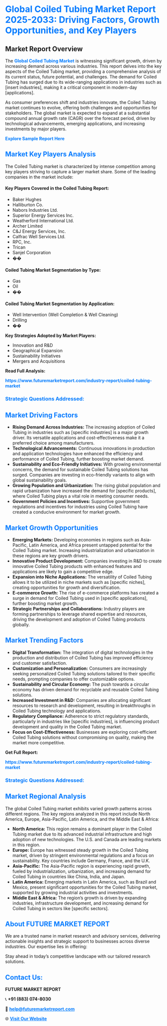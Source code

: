 <h1 style="color: #007BFF;">Global Coiled Tubing Market Report 2025-2033: Driving Factors, Growth Opportunities, and Key Players</h1>

<section id="overview">
<h2>Market Report Overview</h2>
<p>The <a href="https://www.futuremarketreport.com/industry-report/coiled-tubing-market" style="color: #007BFF; text-decoration: none;"><strong>Global Coiled Tubing Market</strong></a> is witnessing significant growth, driven by increasing demand across various industries. This report delves into the key aspects of the Coiled Tubing market, providing a comprehensive analysis of its current status, future potential, and challenges. The demand for Coiled Tubing has surged due to its wide-ranging applications in industries such as [insert industries], making it a critical component in modern-day [applications].</p>
<p>As consumer preferences shift and industries innovate, the Coiled Tubing market continues to evolve, offering both challenges and opportunities for stakeholders. The global market is expected to expand at a substantial compound annual growth rate (CAGR) over the forecast period, driven by technological advancements, emerging applications, and increasing investments by major players.</p>
</section>

<section id="overview">
<p><a href="https://www.futuremarketreport.com/request-sample/reportId=106799" style="color: #007BFF; text-decoration: none;"><strong>Explore Sample Report Here</strong></a></p>
</section>

<section id="key-players">
<h2 style="color: #007BFF;">Market Key Players Analysis</h2>
<p>The Coiled Tubing market is characterized by intense competition among key players striving to capture a larger market share. Some of the leading companies in the market include:</p>
<h4>Key Players Covered in the Coiled Tubing Report:</h4>
<ul><li>Baker Hughes</li><li>Halliburton Co.</li><li>Nabors Industries Ltd.</li><li>Superior Energy Services Inc.</li><li>Weatherford International Ltd.</li><li>Archer Limited</li><li>C&amp;J Energy Services, Inc.</li><li>Calfrac Well Services Ltd.</li><li>RPC, Inc.</li><li>Trican</li><li>Sanjel Corporation</li><li>��</li></ul>
<h4>Coiled Tubing Market Segmentation by Type:</h4>
<ul><li>Gas</li><li>Oil</li><li>��</li></ul>

<h4>Coiled Tubing Market Segmentation by Application:</h4>
<ul><li>Well Intervention (Well Completion &amp; Well Cleaning)</li><li>Drilling</li><li>��</li></ul>
<p><strong>Key Strategies Adopted by Market Players:</strong></p>
<ul>
<li>Innovation and R&D</li>
<li>Geographical Expansion</li>
<li>Sustainability Initiatives</li>
<li>Mergers and Acquisitions</li>
</ul>
</section>

<section>
<p><strong>Read Full Analysis: </strong></p><a href="https://www.futuremarketreport.com/industry-report/coiled-tubing-market" style="color: #007BFF; text-decoration: none;"><strong>https://www.futuremarketreport.com/industry-report/coiled-tubing-market</strong></a>
<h3 style="color: #007BFF;">Strategic Questions Addressed:</h3>
</section>

<section id="driving-factors">
<h2 style="color: #007BFF;">Market Driving Factors</h2>
<ul>
<li><strong>Rising Demand Across Industries:</strong> The increasing adoption of Coiled Tubing in industries such as [specific industries] is a major growth driver. Its versatile applications and cost-effectiveness make it a preferred choice among manufacturers.</li>
<li><strong>Technological Advancements:</strong> Continuous innovations in production and application technologies have enhanced the efficiency and performance of Coiled Tubing, further boosting market demand.</li>
<li><strong>Sustainability and Eco-Friendly Initiatives:</strong> With growing environmental concerns, the demand for sustainable Coiled Tubing solutions has surged. Companies are investing in eco-friendly variants to align with global sustainability goals.</li>
<li><strong>Growing Population and Urbanization:</strong> The rising global population and rapid urbanization have increased the demand for [specific products], where Coiled Tubing plays a vital role in meeting consumer needs.</li>
<li><strong>Government Policies and Incentives:</strong> Supportive government regulations and incentives for industries using Coiled Tubing have created a conducive environment for market growth.</li>
</ul>
</section>

<section id="growth-opportunities">
<h2 style="color: #007BFF;">Market Growth Opportunities</h2>
<ul>
<li><strong>Emerging Markets:</strong> Developing economies in regions such as Asia-Pacific, Latin America, and Africa present untapped potential for the Coiled Tubing market. Increasing industrialization and urbanization in these regions are key growth drivers.</li>
<li><strong>Innovative Product Development:</strong> Companies investing in R&D to create innovative Coiled Tubing products with enhanced features and applications are likely to gain a competitive edge.</li>
<li><strong>Expansion into Niche Applications:</strong> The versatility of Coiled Tubing allows it to be utilized in niche markets such as [specific niches], creating opportunities for growth and diversification.</li>
<li><strong>E-commerce Growth:</strong> The rise of e-commerce platforms has created a surge in demand for Coiled Tubing used in [specific applications], further boosting market growth.</li>
<li><strong>Strategic Partnerships and Collaborations:</strong> Industry players are forming partnerships to leverage shared expertise and resources, driving the development and adoption of Coiled Tubing products globally.</li>
</ul>
</section>

<section id="trending-factors">
<h2 style="color: #007BFF;">Market Trending Factors</h2>
<ul>
<li><strong>Digital Transformation:</strong> The integration of digital technologies in the production and distribution of Coiled Tubing has improved efficiency and customer satisfaction.</li>
<li><strong>Customization and Personalization:</strong> Consumers are increasingly seeking personalized Coiled Tubing solutions tailored to their specific needs, prompting companies to offer customizable options.</li>
<li><strong>Sustainability and Circular Economy:</strong> The push towards a circular economy has driven demand for recyclable and reusable Coiled Tubing solutions.</li>
<li><strong>Increased Investment in R&D:</strong> Companies are allocating significant resources to research and development, resulting in breakthroughs in Coiled Tubing technology and applications.</li>
<li><strong>Regulatory Compliance:</strong> Adherence to strict regulatory standards, particularly in industries like [specific industries], is influencing product development and quality in the Coiled Tubing market.</li>
<li><strong>Focus on Cost-Effectiveness:</strong> Businesses are exploring cost-efficient Coiled Tubing solutions without compromising on quality, making the market more competitive.</li>
</ul>
</section>

<section>
<p><strong>Get Full Report: </strong></p><a href="https://www.futuremarketreport.com/industry-report/coiled-tubing-market" style="color: #007BFF; text-decoration: none;"><strong>https://www.futuremarketreport.com/industry-report/coiled-tubing-market</strong></a>
<h3 style="color: #007BFF;">Strategic Questions Addressed:</h3>
</section>


<section id="regional-analysis">
<h2 style="color: #007BFF;">Market Regional Analysis</h2>
<p>The global Coiled Tubing market exhibits varied growth patterns across different regions. The key regions analyzed in this report include North America, Europe, Asia-Pacific, Latin America, and the Middle East & Africa:</p>
<ul>
<li><strong>North America:</strong> This region remains a dominant player in the Coiled Tubing market due to its advanced industrial infrastructure and high adoption of new technologies. The U.S. and Canada are leading markets in this region.</li>
<li><strong>Europe:</strong> Europe has witnessed steady growth in the Coiled Tubing market, driven by stringent environmental regulations and a focus on sustainability. Key countries include Germany, France, and the U.K.</li>
<li><strong>Asia-Pacific:</strong> The Asia-Pacific region is experiencing rapid growth, fueled by industrialization, urbanization, and increasing demand for Coiled Tubing in countries like China, India, and Japan.</li>
<li><strong>Latin America:</strong> Emerging markets in Latin America, such as Brazil and Mexico, present significant opportunities for the Coiled Tubing market, supported by growing industrial activities and investments.</li>
<li><strong>Middle East & Africa:</strong> The region’s growth is driven by expanding industries, infrastructure development, and increasing demand for Coiled Tubing in sectors like [specific sectors].</li>
</ul>
</section>

<footer>
<h2 style="color: #007BFF;">About FUTURE MARKET REPORT</h2>
<p>We are a trusted name in market research and advisory services, delivering actionable insights and strategic support to businesses across diverse industries. Our expertise lies in offering:</p>

<p>Stay ahead in today’s competitive landscape with our tailored research solutions.</p>

<h2 style="color: #007BFF;">Contact Us:</h2>
<p><strong>FUTURE MARKET REPORT</strong></p>
<p>📞 <strong>+91 (883) 074-8030</strong></p>
<p>📧 <strong><a href="mailto:help@futuremarketreport.com" style="color: #007BFF;">help@futuremarketreport.com</a></strong></p>
<p>🌐 <strong><a href="https://www.futuremarketreport.com/" style="color: #007BFF;">Visit Our Website</a></strong></p>
</footer>